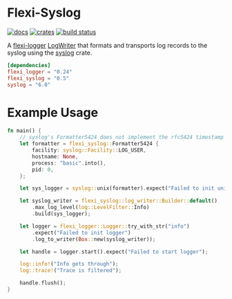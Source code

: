 Flexi-Syslog
============

[![docs][docs-badge]][docs-url]
[![crates][crates-badge]][crates-url]
[![build status][actions-badge]][actions-url]

[docs-badge]: https://img.shields.io/docsrs/flexi_syslog
[docs-url]: https://docs.rs/flexi_syslog/latest/flexi_syslog
[crates-badge]: https://img.shields.io/crates/v/flexi_syslog
[crates-url]: https://crates.io/crates/flexi_syslog
[actions-badge]: https://github.com/bheylin/flexi_syslog/workflows/CI/badge.svg
[actions-url]: https://github.com/bheylin/flexi_syslog/actions?query=workflow%3ACI+branch%3Amain

A [flexi-logger](https://docs.rs/flexi_logger/latest/flexi_logger/) [LogWriter](https://docs.rs/flexi_logger/latest/flexi_logger/writers/trait.LogWriter.html) that formats and transports log records to the syslog using the [syslog](https://docs.rs/syslog/6.0.1/syslog/index.html) crate.

```toml
[dependencies]
flexi_logger = "0.24"
flexi_syslog = "0.5"
syslog = "6.0"
```

# Example Usage

```rust
fn main() {
    // syslog's Formatter5424 does not implement the rfc5424 timestamp correctly
    let formatter = flexi_syslog::Formatter5424 {
        facility: syslog::Facility::LOG_USER,
        hostname: None,
        process: "basic".into(),
        pid: 0,
    };

    let sys_logger = syslog::unix(formatter).expect("Failed to init unix socket");

    let syslog_writer = flexi_syslog::log_writer::Builder::default()
        .max_log_level(log::LevelFilter::Info)
        .build(sys_logger);

    let logger = flexi_logger::Logger::try_with_str("info")
        .expect("Failed to init logger")
        .log_to_writer(Box::new(syslog_writer));

    let handle = logger.start().expect("Failed to start logger");

    log::info!("Info gets through");
    log::trace!("Trace is filtered");

    handle.flush();
}
```
